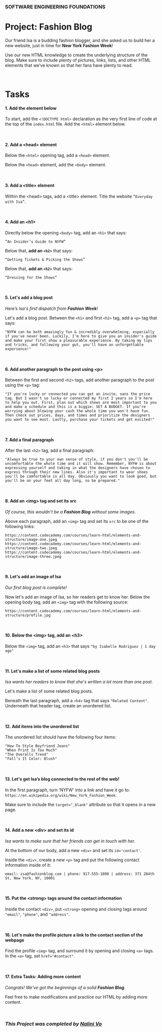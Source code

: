 ### **SOFTWARE ENGINEERING FOUNDATIONS**
# **Project: Fashion Blog**

Our friend Isa is a budding fashion blogger, and she asked us to build her a new website, just in time for **New York Fashion Week**!

Use our new HTML knowledge to create the underlying structure of the blog. Make sure to include plenty of pictures, links, lists, and other HTML elements that we’ve known so that her fans have plenty to read.

<br>

# **Tasks**

#### **1. Add the <html> element below**
To start, add the `<!DOCTYPE html>` declaration as the very first line of code at the top of the `index.html` file. Add the `<html>` element below.

<br>


#### **2. Add a \<head> element**
Below the `<html>` opening tag, add a `<head>` element. 

Below the `<head>` element, add the `<body>` element.

<br>

#### **3. Add a \<title> element**
Within the \<head> tags, add a \<title> element. Title the website `“Everyday with Isa”`.

<br>

#### **4. Add an \<h1>**
Directly below the opening `<body>` tag, add an `<h1>` that says:

```
“An Insider’s Guide to NYFW”
```

Below that, **add an `<h2>`** that says:

```
“Getting Tickets & Picking the Shows”
```

Below that, **add an `<h2>`** that says:

```
“Dressing for the Shows”
```

<br>

#### **5. Let's add a blog post**
_Here’s Isa's first dispatch from **Fashion Week**!_

Let's add a blog post. Between the `<h1>` and first `<h2>` tag, add a `<p>` tag that says:

```
"NYFW can be both amazingly fun & incredibly overwhelming, especially if you've never been. Luckily, I'm here to give you an insider's guide and make your first show a pleasurable experience. By taking my tips and tricks, and following your gut, you'll have an unforgettable experience!"
```

<br>

#### **6. Add another paragraph to the post using \<p>**
Between the first and second `<h2>` tags, add another paragraph to the post using the `<p>` tag:

```
"If you're lucky or connected you can get an invite, sans the price tag. But I wasn't so lucky or connected my first 2 years so I'm here to help you out. First, plan out which shows are most important to you and make a schedule and this is a biggie: SET A BUDGET. If you're worrying about blowing your cash the whole time you won't have fun. Then check out prices, days, and times and prioritize the designers you want to see most. Lastly, purchase your tickets and get excited!"
```

<br>

#### **7. Add a final paragraph**
After the last `<h2>` tag, add a final paragraph:
```
"Always be true to your own sense of style, if you don't you'll be uncomfortable the whole time and it will show. Remember, NYFW is about expressing yourself and taking in what the designers have chosen to express through their new lines. Also it's important to wear shoes you'll be comfortable in all day. Obviously you want to look good, but you'll be on your feet all day long, so be prepared."
```

<br>

#### **8. Add an \<img> tag and set its src**
_Of course, this wouldn't be a **Fashion Blog** without some images._

Above each paragraph, add an `<img>` tag and set its `src` to be one of the following links:

```
https://content.codecademy.com/courses/learn-html/elements-and-structure/image-one.jpeg
https://content.codecademy.com/courses/learn-html/elements-and-structure/image-two.jpeg
https://content.codecademy.com/courses/learn-html/elements-and-structure/image-three.jpeg
```

<br>

#### **9. Let's add an image of Isa**
_Our first blog post is complete!_

Now let's add an image of Isa, so her readers get to know her. Below the opening body tag, add an `<img>` tag with the following source:

```
https://content.codecademy.com/courses/learn-html/elements-and-structure/profile.jpg
```

<br>

#### **10. Below the \<img> tag, add an \<h3>**
Below the `<img>` tag, add an `<h3>` that says `"by Isabelle Rodriguez | 1 day ago"`

<br>

#### **11. Let's make a list of some related blog posts**
_Isa wants her readers to know that she's written a lot more than one post._

Let's make a list of some related blog posts. 

Beneath the last paragraph, add a `<h4>` tag that says `"Related Content"`. Underneath that header tag, create an unordered list.

<br>

#### **12. Add items into the unordered list** 
The unordered list should have the following four items:

```
"How To Style Boyfriend Jeans"
"When Print Is Too Much"
"The Overalls Trend"
"Fall’s It Color: Blush"
```

<br>

#### **13. Let's get Isa’s blog connected to the rest of the web!**
In the first paragraph, turn 'NYFW' into a link and have it go to: `https://en.wikipedia.org/wiki/New_York_Fashion_Week`.

Make sure to include the `target="_blank"` attribute so that it opens in a new page.

<br>


#### **14. Add a new \<div> and set its id**
_Isa wants to make sure that her friends can get in touch with her._

At the bottom of our body, add a new `<div>` and set its `id='contact'`. 

Inside the `<div>`, create a new `<p>` tag and put the following contact information inside of it:

`email: isa@fashionblog.com | phone: 917-555-1098 | address: 371 284th St, New York, NY, 10001`

<br>

#### **15. Put the \<strong> tags around the contact information**
Inside the contact `<div>`, put `<strong>` opening and closing tags around `"email"`, `"phone"`, and `"address"`.

<br>

#### **16. Let's make the profile picture a link to the contact section of the webpage**

Find the profile `<img>` tag, and surround it by opening and closing `<a>` tags. In the `<a>` tag, set `href="#contact"`.

<br>

#### **17. Extra Tasks: Adding more content**

_Congrats! We've got the beginnings of a solid **Fashion Blog**._ 

Feel free to make modifications and practice our HTML by adding more content.

<br>

### ***This Project was completed by [Nalini Vo](https://github.com/Nalini1998)***
